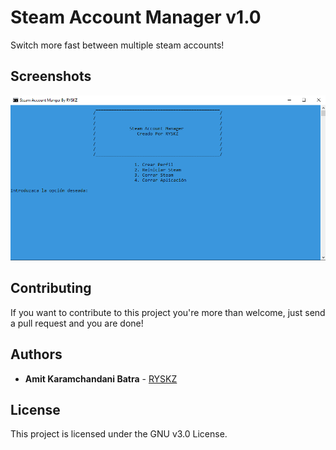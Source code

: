 # Steam Account Manager v1.0

Switch more fast between multiple steam accounts!

## Screenshots
<div align="center">
    <img src="/screenshots/1.png" width="700px"></img>
</div>

## Contributing

If you want to contribute to this project you're more than welcome, just send a pull request and you are done!

## Authors

* **Amit Karamchandani Batra** - [RYSKZ](https://github.com/RYSKZ)

## License

This project is licensed under the GNU v3.0 License.
